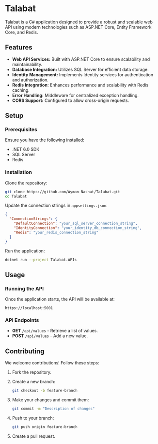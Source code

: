 # Talabat

Talabat is a C# application designed to provide a robust and scalable web API using modern technologies such as ASP.NET Core, Entity Framework Core, and Redis.

## Features

- **Web API Services:** Built with ASP.NET Core to ensure scalability and maintainability.
- **Database Integration:** Utilizes SQL Server for efficient data storage.
- **Identity Management:** Implements Identity services for authentication and authorization.
- **Redis Integration:** Enhances performance and scalability with Redis caching.
- **Error Handling:** Middleware for centralized exception handling.
- **CORS Support:** Configured to allow cross-origin requests.

## Setup

### Prerequisites

Ensure you have the following installed:

- .NET 6.0 SDK
- SQL Server
- Redis

### Installation

Clone the repository:

```sh
git clone https://github.com/Ayman-Nashat/Talabat.git
cd Talabat
```

Update the connection strings in `appsettings.json`:

```json
{
  "ConnectionStrings": {
    "DefaultConnection": "your_sql_server_connection_string",
    "IdentityConnection": "your_identity_db_connection_string",
    "Redis": "your_redis_connection_string"
  }
}
```

Run the application:

```sh
dotnet run --project Talabat.APIs
```

## Usage

### Running the API

Once the application starts, the API will be available at:

```
https://localhost:5001
```

### API Endpoints

- **GET** `/api/values` - Retrieve a list of values.
- **POST** `/api/values` - Add a new value.

## Contributing

We welcome contributions! Follow these steps:

1. Fork the repository.
2. Create a new branch:

   ```sh
   git checkout -b feature-branch
   ```

3. Make your changes and commit them:

   ```sh
   git commit -m "Description of changes"
   ```

4. Push to your branch:

   ```sh
   git push origin feature-branch
   ```

5. Create a pull request.
